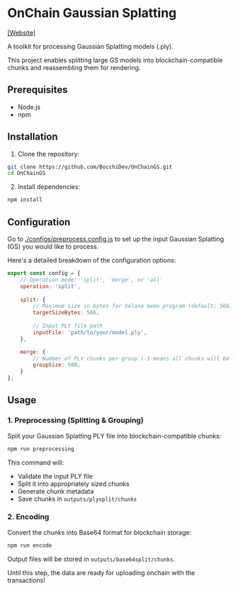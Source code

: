 # OnChain Gaussian Splatting
[[Website]](https://onchaings.xyz/) 

A toolkit for processing Gaussian Splatting models (.ply). 

This project enables splitting large GS models into blockchain-compatible chunks and reassembling them for rendering.


## Prerequisites
- Node.js 
- npm 

## Installation
1. Clone the repository:
```bash
git clone https://github.com/BocchiDev/OnChainGS.git
cd OnChainGS
```

2. Install dependencies:
```bash
npm install
```

## Configuration
Go to [./configs/preprocess.config.js](./configs/preprocess.config.js) to set up the input Gaussian Splatting (GS) you would like to process.

Here's a detailed breakdown of the configuration options:

```javascript
export const config = {
    // Operation mode: 'split', 'merge', or 'all'
    operation: 'split',
    
    split: {
        // Maximum size in bytes for Solana memo program (default: 566)
        targetSizeBytes: 566,
        
        // Input PLY file path
        inputFile: 'path/to/your/model.ply',
    },

    merge: {
        // Number of PLY chunks per group (-1 means all chunks will be merged into one file for validation) 
        groupSize: 500,
    }
};
```


## Usage
### 1. Preprocessing (Splitting & Grouping)
Split your Gaussian Splatting PLY file into blockchain-compatible chunks:
```bash
npm run preprocessing
```

This command will:
- Validate the input PLY file
- Split it into appropriately sized chunks
- Generate chunk metadata
- Save chunks in `outputs/plysplit/chunks`

### 2. Encoding
Convert the chunks into Base64 format for blockchain storage:

```bash
npm run encode
```

Output files will be stored in `outputs/base64split/chunks`.

Until this step, the data are ready for uploading onchain with the transactions!
